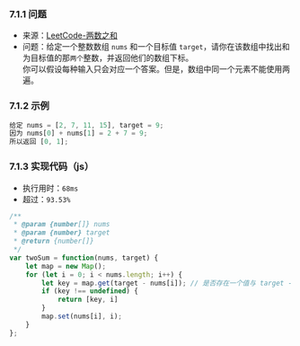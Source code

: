 ### 7.1.1 问题
- 来源：[LeetCode-两数之和](https://leetcode-cn.com/problems/two-sum/)
- 问题：给定一个整数数组 `nums` 和一个目标值 `target`，请你在该数组中找出和为目标值的那`两个`整数，并返回他们的数组下标。<br>
你可以假设每种输入只会对应一个答案。但是，数组中同一个元素不能使用两遍。

### 7.1.2 示例
```js
给定 nums = [2, 7, 11, 15], target = 9;
因为 nums[0] + nums[1] = 2 + 7 = 9;
所以返回 [0, 1];
```
### 7.1.3 实现代码（js）
- 执行用时：`68ms`
- 超过：`93.53%`
```js
/**
 * @param {number[]} nums
 * @param {number} target
 * @return {number[]}
 */
var twoSum = function(nums, target) {
    let map = new Map();
    for (let i = 0; i < nums.length; i++) {
        let key = map.get(target - nums[i]); // 是否存在一个值与 target - x 相等的目标元素
        if (key !== undefined) { 
            return [key, i] 
        }
        map.set(nums[i], i);
    }
};
```